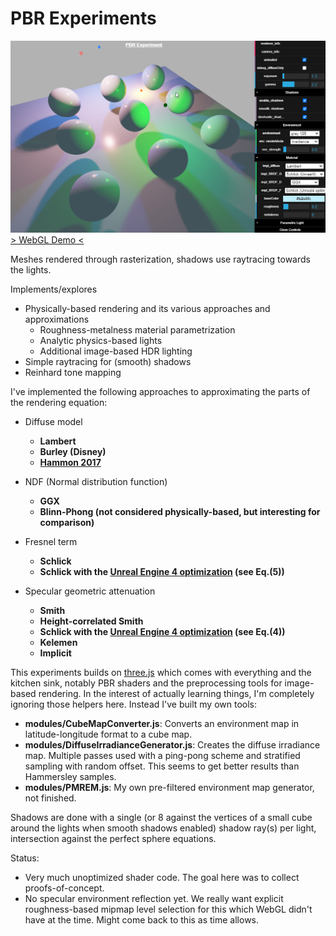 # PBR Experiments
[<img src="https://github.com/jeweg/pbr-webgl-shenanigans/raw/master/pbr-screenshot.png">](https://weggemann.de/pbr/)
[> WebGL Demo <](https://weggemann.de/pbr/)

Meshes rendered through rasterization, shadows use raytracing towards the lights.

Implements/explores
* Physically-based rendering and its various approaches and approximations 
    * Roughness-metalness material parametrization 
    * Analytic physics-based lights
    * Additional image-based HDR lighting
* Simple raytracing for (smooth) shadows
* Reinhard tone mapping

I've implemented the following approaches to approximating the parts of the rendering equation:

* Diffuse model
    * **Lambert**
    * **Burley (Disney)**
    * **[Hammon 2017](https://twvideo01.ubm-us.net/o1/vault/gdc2017/Presentations/Hammon_Earl_PBR_Diffuse_Lighting.pdf)**

* NDF (Normal distribution function)
    * **GGX**
    * **Blinn-Phong (not considered physically-based, but interesting for comparison)**

* Fresnel term
    * **Schlick**
    * **Schlick with the [Unreal Engine 4 optimization](https://cdn2.unrealengine.com/Resources/files/2013SiggraphPresentationsNotes-26915738.pdf) (see Eq.(5))**

* Specular geometric attenuation
    * **Smith**
    * **Height-correlated Smith**
    * **Schlick with the [Unreal Engine 4 optimization](https://cdn2.unrealengine.com/Resources/files/2013SiggraphPresentationsNotes-26915738.pdf) (see Eq.(4))**
    * **Kelemen**
    * **Implicit**

This experiments builds on [three.js](https://threejs.org/) which comes with everything and the kitchen sink, notably PBR shaders and the preprocessing tools for image-based rendering. In the interest of actually learning things, I'm completely ignoring those helpers here.
Instead I've built my own tools:

* **modules/CubeMapConverter.js**: Converts an environment map in latitude-longitude format to a cube map.
* **modules/DiffuseIrradianceGenerator.js**: Creates the diffuse irradiance map. Multiple passes used with a ping-pong scheme and stratified sampling with random offset. This seems to get better results than Hammersley samples.
* **modules/PMREM.js**: My own pre-filtered environment map generator, not finished.

Shadows are done with a single (or 8 against the vertices of a small cube around the lights when smooth shadows enabled) shadow ray(s) per light, intersection against the perfect sphere equations.

Status:
* Very much unoptimized shader code. The goal here was to collect proofs-of-concept.
* No specular environment reflection yet. We really want explicit roughness-based mipmap level selection for this which WebGL didn't have at the time. Might come back to this as time allows.
